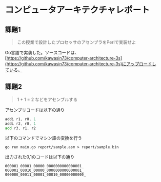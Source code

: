 # コンピュータアーキテクチャレポート

## 課題1

> この授業で設計したプロセッサのアセンブラをPerlで実装せよ

Go言語で実装した。ソースコードは、[https://github.com/kawasin73/computer-architecture-3s](https://github.com/kawasin73/computer-architecture-3s)にアップロードしている。

## 課題2

> 1 + 1 = 2 などをアセンブルする

アセンブリコードは以下の通り

```:sample.asm
addi r1, r0, 1
addi r2, r0, 1
add r3, r1, r2
```

以下のコマンドでマシン語の変換を行う

```
go run main.go report/sample.asm > report/sample.bin
```

出力された0,1のコードは以下の通り

```:sample.bin
000001_00001_00000_0000000000000001_
000001_00010_00000_0000000000000001_
000000_00011_00001_00010_00000000000_

```

